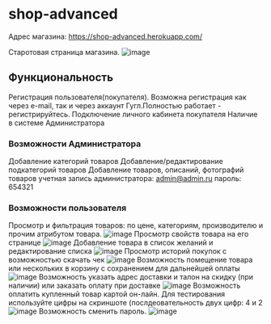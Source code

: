 # shop-advanced
Адрес магазина:
https://shop-advanced.herokuapp.com/

Старотовая страница магазина.
![image](https://user-images.githubusercontent.com/15821848/134776889-1f1041ba-450d-437f-b663-7802b6c6fdcf.png)
## Функциональность ##
Регистрация пользователя(покупателя). Возможна регистрация как через e-mail, так и через аккаунт Гугл.Полностью работает - регистрируйтесь.
Подключение личного кабинета покупателя
Наличие в системе Администратора
### Возможности Администратора ###
Добавление категорий товаров
Добавление/редактирование подкатегорий товаров
Добавление товаров, описаний, фотографий товаров
учетная запись администратора: admin@admin.ru пароль: 654321
### Возможности пользователя ###
Просмотр и фильтрация товаров: по цене, категориям, производителю и прочим атрибутом товара.
![image](https://user-images.githubusercontent.com/15821848/134780273-f803bd9b-4820-4787-ae74-8129010dccc3.png)
Просмотр свойств товара на его странице
![image](https://user-images.githubusercontent.com/15821848/134780288-35078e65-0461-442b-97b4-909a2699a625.png)
Добавление товара в список желаний и редактирование списка
![image](https://user-images.githubusercontent.com/15821848/134780302-9313f544-a6d2-4c67-b8bd-f13e104d4987.png)
Просмотр историй покупок с возможностью скачать чек
![image](https://user-images.githubusercontent.com/15821848/134780339-5d3a08aa-ccfe-49a0-8fae-9b29b67bf6b2.png)
Возможность помещение товара или нескольких в корзину с сохранением для дальнейшей оплаты
![image](https://user-images.githubusercontent.com/15821848/134780373-13979254-1d43-456e-a70b-0fa87def4d71.png)
Возможность указать адрес доставки и талон на скидку (при наличии) или заказать оплату при доставке
![image](https://user-images.githubusercontent.com/15821848/134780405-c85ac724-7f79-4f92-ad98-f8e8b34dd619.png)
Возможность оплатить купленный товар картой он-лайн. Для тестирования используйте цифры на скриншоте (послдеовательность двух цифр: 4 и 2
![image](https://user-images.githubusercontent.com/15821848/134780488-c28bf799-a924-4833-aed6-1f6bcfe73180.png)
Возможность сменить пароль.
![image](https://user-images.githubusercontent.com/15821848/134780549-3c991017-f039-4c6e-a6fc-764643cba7b8.png)

